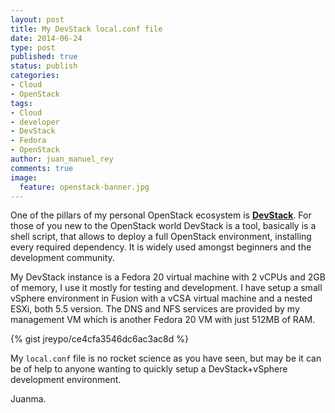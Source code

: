 ```yaml
---
layout: post
title: My DevStack local.conf file
date: 2014-06-24
type: post
published: true
status: publish
categories:
- Cloud
- OpenStack
tags:
- Cloud
- developer
- DevStack
- Fedora
- OpenStack
author: juan_manuel_rey
comments: true
image:
  feature: openstack-banner.jpg
---
```


One of the pillars of my personal OpenStack ecosystem is [**DevStack**](http://devstack.org/). For those of you new to the OpenStack world DevStack is a tool, basically is a shell script, that allows to deploy a full OpenStack environment, installing every required dependency. It is widely used amongst beginners and the development community.

My DevStack instance is a Fedora 20 virtual machine with 2 vCPUs and 2GB of memory, I use it mostly for testing and development. I have setup a small vSphere environment in Fusion with a vCSA virtual machine and a nested ESXi, both 5.5 version. The DNS and NFS services are provided by my management VM which is another Fedora 20 VM with just 512MB of RAM.

{% gist jreypo/ce4cfa3546dc6ac3ac8d %}

My `local.conf` file is no rocket science as you have seen, but may be it can be of help to anyone wanting to quickly setup a DevStack+vSphere development environment.

Juanma.

 
